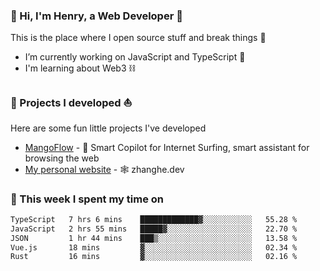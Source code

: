 <!-- [![Click to enter my website](https://github.com/zh30/zh30/assets/7930156/bb82b0df-3fb8-4136-8522-734cd2b27f6a)](https://blog.zhanghe.dev) -->

### 👋 Hi, I'm Henry, a Web Developer 🚀

This is the place where I open source stuff and break things :rofl:

- I’m currently working on JavaScript and TypeScript 🥢
- I'm learning about Web3 ⛓️

### 🔨 Projects I developed ⛵

Here are some fun little projects I've developed

- [MangoFlow](https://mangoflow.chat/) - 🥭 Smart Copilot for Internet Surfing, smart assistant for browsing the web
- [My personal website](https://zhanghe.dev) - 🕸️ zhanghe.dev

### 💪 This week I spent my time on

<!--START_SECTION:waka-->

```txt
TypeScript   7 hrs 6 mins    █████████████▓░░░░░░░░░░░   55.28 %
JavaScript   2 hrs 55 mins   █████▓░░░░░░░░░░░░░░░░░░░   22.70 %
JSON         1 hr 44 mins    ███▒░░░░░░░░░░░░░░░░░░░░░   13.58 %
Vue.js       18 mins         ▓░░░░░░░░░░░░░░░░░░░░░░░░   02.34 %
Rust         16 mins         ▓░░░░░░░░░░░░░░░░░░░░░░░░   02.16 %
```

<!--END_SECTION:waka-->
